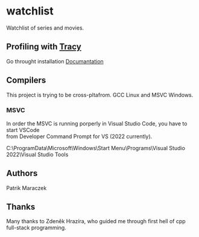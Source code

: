 # watchlist

Watchlist of series and movies.

## Profiling with [Tracy](https://github.com/wolfpld/tracy)

Go throught installation [Documantation](https://github.com/wolfpld/tracy/releases/latest/download/tracy.pdf)

## Compilers

This project is trying to be cross-pltafrom. GCC Linux and MSVC Windows.

### MSVC

In order the MSVC is running porperly in Visual Studio Code, you have to start VSCode \
from Developer Command Prompt for VS (2022 currently).

C:\ProgramData\Microsoft\Windows\Start Menu\Programs\Visual Studio 2022\Visual Studio Tools

## Authors

Patrik Maraczek

## Thanks

Many thanks to Zdeněk Hrazíra, who guided me through first hell of cpp full-stack programming.
